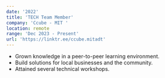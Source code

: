 ```yaml
---
date: '2022'
title: 'TECH Team Member'
company: 'Ccube - MIT '
location: remote
range: 'Dec 2023 - Present'
url: 'https://linktr.ee/ccube.mitadt'
---
```


- Grown knowledge in a peer-to-peer learning environment.
- Build solutions for local businesses and the community.
- Attained several technical workshops.
